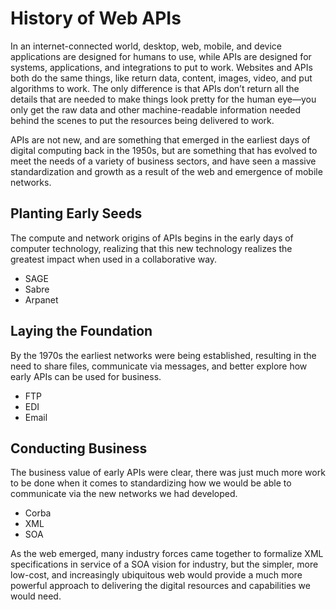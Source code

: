 # History of Web APIs
In an internet-connected world, desktop, web, mobile, and device applications are designed for humans to use, while APIs are designed for systems, applications, and integrations to put to work. Websites and APIs both do the same things, like return data, content, images, video, and put algorithms to work. The only difference is that APIs don’t return all the details that are needed to make things look pretty for the human eye—you only get the raw data and other machine-readable information needed behind the scenes to put the resources being delivered to work.

APIs are not new, and are something that emerged in the earliest days of digital computing back in the 1950s, but are something that has evolved to meet the needs of a variety of business sectors, and have seen a massive standardization and growth as a result of the web and emergence of mobile networks.

## Planting Early Seeds
​​The compute and network origins of APIs begins in the early days of computer technology, realizing that this new technology realizes the greatest impact when used in a collaborative way.

- SAGE
- Sabre
- Arpanet

## Laying the Foundation
By the 1970s the earliest networks were being established, resulting in the need to share files, communicate via messages, and better explore how early APIs can be used for business. 

- FTP
- EDI
- Email

## Conducting Business
The business value of early APIs were clear, there was just much more work to be done when it comes to standardizing how we would be able to communicate via the new networks we had developed.

- Corba
- XML
- SOA

As the web emerged, many industry forces came together to formalize XML specifications in service of a SOA vision for industry, but the simpler, more low-cost, and increasingly ubiquitous web would provide a much more powerful approach to delivering the digital resources and capabilities we would need.
